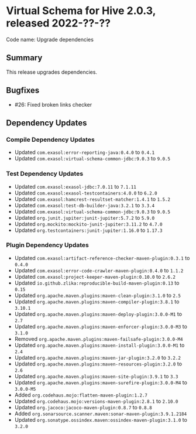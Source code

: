 # Virtual Schema for Hive 2.0.3, released 2022-??-??

Code name: Upgrade dependencies

## Summary

This release upgrades dependencies.

## Bugfixes

* #26: Fixed broken links checker

## Dependency Updates

### Compile Dependency Updates

* Updated `com.exasol:error-reporting-java:0.4.0` to `0.4.1`
* Updated `com.exasol:virtual-schema-common-jdbc:9.0.3` to `9.0.5`

### Test Dependency Updates

* Updated `com.exasol:exasol-jdbc:7.0.11` to `7.1.11`
* Updated `com.exasol:exasol-testcontainers:4.0.0` to `6.2.0`
* Updated `com.exasol:hamcrest-resultset-matcher:1.4.1` to `1.5.2`
* Updated `com.exasol:test-db-builder-java:3.2.1` to `3.3.4`
* Updated `com.exasol:virtual-schema-common-jdbc:9.0.3` to `9.0.5`
* Updated `org.junit.jupiter:junit-jupiter:5.7.2` to `5.9.0`
* Updated `org.mockito:mockito-junit-jupiter:3.11.2` to `4.7.0`
* Updated `org.testcontainers:junit-jupiter:1.16.0` to `1.17.3`

### Plugin Dependency Updates

* Updated `com.exasol:artifact-reference-checker-maven-plugin:0.3.1` to `0.4.0`
* Updated `com.exasol:error-code-crawler-maven-plugin:0.4.0` to `1.1.2`
* Updated `com.exasol:project-keeper-maven-plugin:0.10.0` to `2.6.2`
* Updated `io.github.zlika:reproducible-build-maven-plugin:0.13` to `0.15`
* Updated `org.apache.maven.plugins:maven-clean-plugin:3.1.0` to `2.5`
* Updated `org.apache.maven.plugins:maven-compiler-plugin:3.8.1` to `3.10.1`
* Updated `org.apache.maven.plugins:maven-deploy-plugin:3.0.0-M1` to `2.7`
* Updated `org.apache.maven.plugins:maven-enforcer-plugin:3.0.0-M3` to `3.1.0`
* Removed `org.apache.maven.plugins:maven-failsafe-plugin:3.0.0-M4`
* Updated `org.apache.maven.plugins:maven-install-plugin:3.0.0-M1` to `2.4`
* Updated `org.apache.maven.plugins:maven-jar-plugin:3.2.0` to `3.2.2`
* Updated `org.apache.maven.plugins:maven-resources-plugin:3.2.0` to `2.6`
* Updated `org.apache.maven.plugins:maven-site-plugin:3.9.1` to `3.3`
* Updated `org.apache.maven.plugins:maven-surefire-plugin:3.0.0-M4` to `3.0.0-M5`
* Added `org.codehaus.mojo:flatten-maven-plugin:1.2.7`
* Updated `org.codehaus.mojo:versions-maven-plugin:2.8.1` to `2.10.0`
* Updated `org.jacoco:jacoco-maven-plugin:0.8.7` to `0.8.8`
* Added `org.sonarsource.scanner.maven:sonar-maven-plugin:3.9.1.2184`
* Updated `org.sonatype.ossindex.maven:ossindex-maven-plugin:3.1.0` to `3.2.0`
